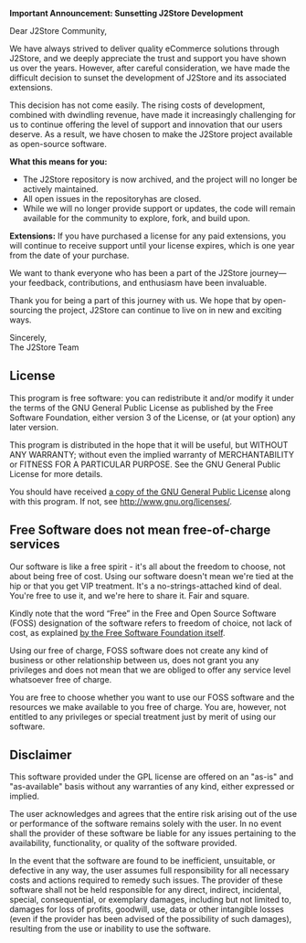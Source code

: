 **Important Announcement: Sunsetting J2Store Development**

Dear J2Store Community,

We have always strived to deliver quality eCommerce solutions through J2Store, and we deeply appreciate the trust and support you have shown us over the years. However, after careful consideration, we have made the difficult decision to sunset the development of J2Store and its associated extensions.

This decision has not come easily. The rising costs of development, combined with dwindling revenue, have made it increasingly challenging for us to continue offering the level of support and innovation that our users deserve. As a result, we have chosen to make the J2Store project available as open-source software.

**What this means for you:**
- The J2Store repository is now archived, and the project will no longer be actively maintained.
- All open issues in the repositoryhas are closed.
- While we will no longer provide support or updates, the code will remain available for the community to explore, fork, and build upon.

**Extensions:**
If you have purchased a license for any paid extensions, you will continue to receive support until your license expires, which is one year from the date of your purchase.

We want to thank everyone who has been a part of the J2Store journey—your feedback, contributions, and enthusiasm have been invaluable.

Thank you for being a part of this journey with us. We hope that by open-sourcing the project, J2Store can continue to live on in new and exciting ways.

Sincerely,  
The J2Store Team

## License

This program is free software: you can redistribute it and/or modify it under the terms of the GNU General Public License as published by the Free Software Foundation, either version 3 of the License, or (at your option) any later version.

This program is distributed in the hope that it will be useful, but WITHOUT ANY WARRANTY; without even the implied warranty of MERCHANTABILITY or FITNESS FOR A PARTICULAR PURPOSE.  See the GNU General Public License for more details.

You should have received [a copy of the GNU General Public License](LICENSE.txt) along with this program.  If not, see <http://www.gnu.org/licenses/>.

## Free Software does not mean free-of-charge services

Our software is like a free spirit - it's all about the freedom to choose, not about being free of cost. Using our software doesn't mean we're tied at the hip or that you get VIP treatment. It's a no-strings-attached kind of deal. You're free to use it, and we're here to share it. Fair and square.

Kindly note that the word “Free” in the Free and Open Source Software (FOSS) designation of the software refers to freedom of choice, not lack of cost, as explained [by the Free Software Foundation itself](https://www.gnu.org/philosophy/selling.en.html).  

Using our free of charge, FOSS software does not create any kind of business or other relationship between us, does not grant you any privileges and does not mean that we are obliged to offer any service level whatsoever free of charge.

You are free to choose whether you want to use our FOSS software and the resources we make available to you free of charge.  You are, however, not entitled to any privileges or special treatment just by merit of using our software.

## Disclaimer

This software provided under the GPL license are offered on an "as-is" and "as-available" basis without any warranties of any kind, either expressed or implied.  

The user acknowledges and agrees that the entire risk arising out of the use or performance of the software remains solely with the user. In no event shall the provider of these software be liable for any issues pertaining to the availability, functionality, or quality of the software provided.

In the event that the software are found to be inefficient, unsuitable, or defective in any way, the user assumes full responsibility for all necessary costs and actions required to remedy such issues. The provider of these software shall not be held responsible for any direct, indirect, incidental, special, consequential, or exemplary damages, including but not limited to, damages for loss of profits, goodwill, use, data or other intangible losses (even if the provider has been advised of the possibility of such damages), resulting from the use or inability to use the software.
